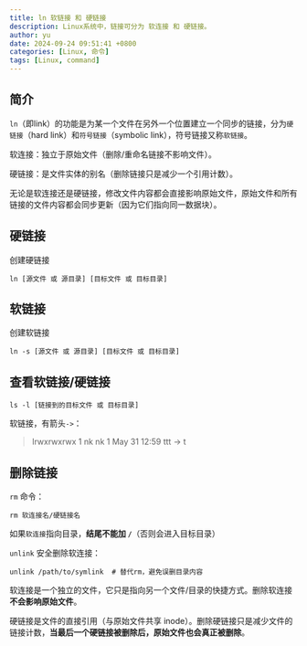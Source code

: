 ```yaml
---
title: ln 软链接 和 硬链接
description: Linux系统中，链接可分为 软连接 和 硬链接。
author: yu
date: 2024-09-24 09:51:41 +0800
categories: [Linux, 命令]
tags: [Linux, command]
---
```


## 简介

`ln`（即link）的功能是为某一个文件在另外一个位置建立一个同步的链接，分为`硬链接`（hard link）和`符号链接`（symbolic link），符号链接又称`软链接`。

软连接：独立于原始文件（删除/重命名链接不影响文件）。

硬链接：是文件实体的别名（删除链接只是减少一个引用计数）。

无论是软连接还是硬链接，修改文件内容都会直接影响原始文件，原始文件和所有链接的文件内容都会同步更新（因为它们指向同一数据块）。

## 硬链接

创建硬链接
```shell
ln [源文件 或 源目录] [目标文件 或 目标目录]
```

## 软链接

创建软链接
```shell
ln -s [源文件 或 源目录] [目标文件 或 目标目录]
```

## 查看软链接/硬链接
```shell
ls -l [链接到的目标文件 或 目标目录]
```
软链接，有箭头`->`：
> lrwxrwxrwx 1 nk nk     1 May 31 12:59 ttt -> t

## 删除链接

`rm` 命令：
```shell
rm 软连接名/硬链接名
```

如果`软连接`指向目录，**结尾不能加 `/`**（否则会进入目标目录）

`unlink` 安全删除软连接：
```shell
unlink /path/to/symlink  # 替代rm，避免误删目录内容
```

软连接是一个独立的文件，它只是指向另一个文件/目录的快捷方式。删除软连接**不会影响原始文件**。

硬链接是文件的直接引用（与原始文件共享 inode）。删除硬链接只是减少文件的链接计数，**当最后一个硬链接被删除后，原始文件也会真正被删除**。

